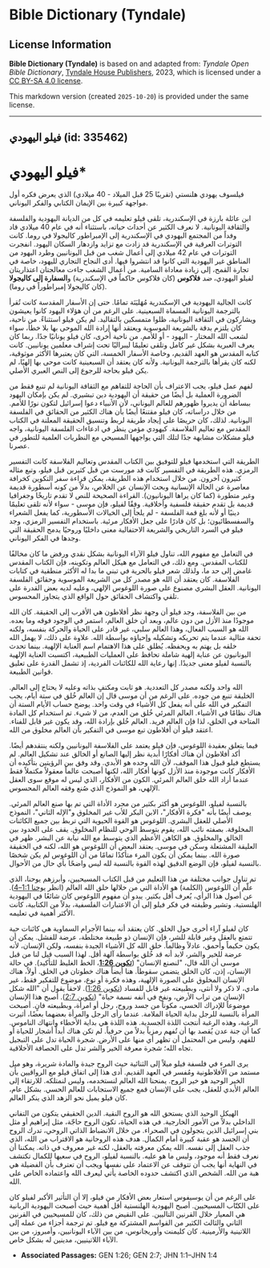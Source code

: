 # Bible Dictionary (Tyndale)

## License Information

**Bible Dictionary (Tyndale)** is based on and adapted from: _Tyndale Open Bible Dictionary_, [Tyndale House Publishers](https://tyndaleopenresources.com/), 2023, which is licensed under a [CC BY-SA 4.0 license](https://creativecommons.org/licenses/by-sa/4.0/legalcode.en).

This markdown version (created `2025-10-20`) is provided under the same license.



--------------------------------

## فيلو اليهودي (id: 335462)

فيلو اليهودي\*
==============

فيلسوف يهودي هلنستي (تقريبًا 25 قبل الميلاد \- 40 ميلادي) الذي يعرض فكره أول مواجهة كبيرة بين الإيمان الكتابي والفكر اليوناني.

ابن عائلة بارزة في الإسكندرية، تلقى فيلو تعليمه في كل من الديانة اليهودية والفلسفة والثقافة اليونانية. لا نعرف الكثير عن أحداث حياته، باستثناء أنه في عام 40 ميلادي قاد وفداً من المجتمع اليهودي في الإسكندرية إلى الإمبراطور كاليجولا في روما. كانت التوترات العرقية في الإسكندرية قد زادت مع تزايد وازدهار السكان اليهود. انفجرت التوترات في عام 42 ميلادي إلى أعمال شغب من قبل اليونانيين وطرد اليهود من المناطق غير اليهودية التي كانوا قد انتشروا فيها. أدى النجاح التجاري لليهود، خاصة في تجارة القمح، إلى زيادة معاداة السامية. من أعمال الشغب جاءت معالجتان اعتذاريتان لفيلو اليهودي، *ضد* **فلاكوس** (كان فلاكوس حاكماً في الإسكندرية) و**السفارة إلى كاليجولا** (كان كاليجولا إمبراطوراً في روما).

كانت الجالية اليهودية في الإسكندرية مُهَليَنَة تمامًا. حتى إن الأسفار المقدسة كانت تُقرأ بالترجمة اليونانية المسماة السبعينية. على الرغم من أن هؤلاء اليهود كانوا يعيشون ويشاركون في الثقافة اليونانية، ظلوا متمسكين بالتقاليد. لم يكن فيلو استثناءً. من ناحية، كان يلتزم بدقة بالشريعة الموسوية ويعتقد أنها إرادة الله الموحى بها بلا خطأ، سواء لشعب الله المختار \- اليهود \- أو للأمم. من ناحية أخرى، كان فيلو يونانيًا جدًا. ربما كان يعرف العبرية بشكل غير كامل وتلقى تعليمًا ليبراليًا تحت إشراف معلمين يونانيين. كانت كتابه المقدس هو العهد القديم، وخاصة الأسفار الخمسة، التي كان يعتبرها الأكثر موثوقية، لكنه كان يقرأها بالترجمة اليونانية. ولأنه كان يعتقد أن السبعينية كانت موحى بها إلهيًا، لم يكن فيلو بحاجة للرجوع إلى النص العبري الأصلي.

لفهم عمل فيلو، يجب الاعتراف بأن الحاجة للتفاهم مع الثقافة اليونانية لم تنبع فقط من الضرورة العملية بل أيضًا من حقيقة أن اليهودية دين تبشيري. لم يكن بإمكان اليهود ببساطة أن يديروا ظهورهم للعالم اليوناني، لأن الأنبياء دعوا إسرائيل لتكون نورًا للأمم. من خلال دراساته، كان فيلو مقتنعًا أيضًا بأن هناك الكثير من الحقائق في الفلسفة اليونانية. لذلك، كان حريصًا على إيجاد طريقة لربط وتنسيق الحقيقة المعلنة في الكتاب المقدس مع تعاليم الفلاسفة. كيهودي مؤمن ينظر في ادعاءات الفلسفة اليونانية، واجه فيلو مشكلات مشابهة جدًا لتلك التي يواجهها المسيحي مع النظريات العلمية للتطور في عصرنا.

الطريقة التي استخدمها فيلو للتوفيق بين الكتاب المقدس وتعاليم الفلاسفة كانت التفسير الرمزي. هذه الطريقة في التفسير كانت قد مورست من قبل كثيرين قبل فيلو، وتبع مثاله كثيرون آخرون. من خلال استخدام هذه الطريقة، يمكن قراءة سفر التكوين كخرافة معاصرة عن الحالة الإنسانية وبحث الإنسان عن الخلاص، بدلاً من كونه أسطورة قديمة وغير متطورة (كما كان يراها اليونانيون). القراءة الصحيحة للنص لا تقدم تاريخًا وجغرافيا قديمة بل تقدم حقيقة فلسفية وأخلاقية. وفقًا لفيلو، فإن موسى \- سواء لأنه تلقى تعليمًا دينيًا أو لأنه بلغ قمة الفلسفة \- لم يلجأ إلى الخيالات الأسطورية، كما يفعل الشعراء والسفسطائيون؛ بل كان قادرًا على جعل الأفكار مرئية. باستخدام التفسير الرمزي، وجد فيلو في السرد التاريخي والشريعة الاحتفالية معنى داخليًا وروحيًا يدمج الحقيقة التي وجدها في الفكر اليوناني.

في التعامل مع مفهوم الله، تناول فيلو الآراء اليونانية بشكل نقدي ورفض ما كان مخالفًا للكتاب المقدس. ومع ذلك، في التعامل مع هيكل العالم وتكوينه، فإن الكتاب المقدس غامض إلى حد ما، ولذلك شعر فيلو بالحرية في تبني ما بدا له الأكثر منطقية في كتابات الفلاسفة. كان يعتقد أن الله هو مصدر كل من الشريعة الموسوية وحقائق الفلسفة اليونانية. العقل البشري مصنوع على صورة اللوغوس الإلهي، وعليه لديه بعض القدرة على تلقي واكتشاف الحقائق حول الواقع الذي يتجاوز المحسوس.

من بين الفلاسفة، وجد فيلو أن وجهة نظر أفلاطون هي الأقرب إلى الحقيقة. كان الله موجودًا منذ الأزل من دون عالم، وبعد أن خلق العالم، استمر في الوجود فوقه وما بعده. الله هو السبب الفعال، وهذا العالم سلبي، غير قادر على الحياة والحركة بنفسه، ولكنه تحفة مثالية عندما يتم تحريكه وتشكيله وإحياؤه بواسطة الله. علاوة على ذلك، لا يهمل الله خلقه بل يهتم به ويحفظه. يُطلق على هذا الاهتمام اسم العناية الإلهية. بينما تحدث اليونانيون عن عناية إلهية شاملة تحافظ على العمليات الطبيعية، اكتسبت العناية الإلهية بالنسبة لفيلو معنى جديدًا. إنها رعاية الله للكائنات الفردية، إذ تشمل القدرة على تعليق قوانين الطبيعة.

الله واحد ولكنه مصدر كل التعددية. هو ثابت ومكتفٍ بذاته وعليه لا يحتاج إلى العالم. الخليقة تنبع من جوده. على الرغم من أن موسى قال إن العالم خُلق في ستة أيام، يجب التفكير في الله على أنه يفعل كل الأشياء في وقت واحد. يوضح حساب الأيام الستة أن هناك نظامًا في الأشياء. العالم المرئي خُلق من العدم، من لا شيء. تم استخدام كل المادة المتاحة في الخلق، لذا فإن العالم فريد. العالم خُلق بإرادة الله، وقد يكون غير قابل للفناء. اعتقد فيلو أن أفلاطون تبع موسى في التفكير بأن العالم مخلوق من الله.

فيما يتعلق بعقيدة اللوغوس، فإن فيلو يعتمد على الفلاسفة اليونانيين ولكنه ينتقدهم أيضًا. أكد أفلاطون أن هناك أفكارًا أبدية نظر إليها الصانع أو الخالق عند تشكيل العالم. لم يستطع فيلو قبول هذا الموقف، لأن الله وحده هو الأبدي. وقد وفق بين الرؤيتين بتأكيده أن الأفكار كانت موجودة منذ الأزل كونها أفكار الله، لكنها أصبحت عالماً معقولاً مكتملاً فقط عندما أراد الله خلق العالم المرئي. الكون من الأفكار، الذي ليس له موقع سوى العقل الإلهي، هو النموذج الذي صُنع وفقه العالم المحسوس.

بالنسبة لفيلو، اللوغوس هو أكثر بكثير من مجرد الأداة التي تم بها صنع العالم المرئي. يوصف أيضًا بأنه "فكرة الأفكار"، الابن البكر للأب غير المخلوق و"الإله الثاني"، النموذج الأصلي للعقل البشري. اللوغوس هو القوة الحيوية التي تربط بين جميع الكائنات المخلوقة. بصفته نائب الله، يقوم بتوسط الوحي للنظام المخلوق. يقف على الحدود بين الخالق والمخلوق. هو الكاهن الأعظم الذي يتوسط مع الله نيابة عن البشر. ظهر في العليقة المشتعلة وسكن في موسى. يعتقد البعض أن اللوغوس هو الله، لكنه في الحقيقة صورة الله. بينما يمكن أن يكون المرء متأكدًا تمامًا من أن اللوغوس لم يكن شخصًا بالنسبة لفيلو، فإن الوضع الدقيق لهذه القوة بالنسبة لله ليس واضحًا بأي حال من الأحوال.

تم تناول جوانب مختلفة من هذا التعليم من قبل الكتاب المسيحيين، وأبرزهم يوحنا، الذي علّم أن اللوغوس (الكلمة) هو الأداة التي من خلالها خلق الله العالم (انظر [يوحنا 1:1–4](https://ref.ly/John1:1-John1:4)). عن أصول هذا الرأي، يُعرف أقل بكثير. يبدو أن مفهوم اللوغوس كان شائعًا في اليهودية الهلنستية. وتشير وظيفته في فكر فيلو إلى أن الاعتبارات الفلسفية، بدلاً من الكتابية، كانت الأكثر أهمية في تعليمه.

كان لفيلو آراء أخرى حول الخلق. كان يعتقد أنه بينما الأجرام السماوية هي كائنات حية تتمتع بالعقل وغير قابلة للشر، فإن الإنسان ذو طبيعة مختلطة، عرضة للفشل. يمكن أن يكون حكيماً وأحمق، عادلاً وظالماً. خلق الله كل الأشياء الجيدة بنفسه، ولكن الإنسان، لأنه عرضة للخير والشر، لابد أنه قد خُلق بواسطة آلهة أقل. لهذا السبب قيل لنا من قبل موسى أن الله قال، "لنصنع الإنسان" ([**تكوين 1:26**](https://ref.ly/Gen1:26)، الخط الغليظ للتأكيد). في حالة الإنسان، إذن، كان الخلق يتضمن سقوطاً. هنا أيضاً هناك خطوتان في الخلق. أولاً، هناك الإنسان المخلوق على الصورة الإلهية، وهذه فكرة أو نوع، موضوع للتفكير فقط، غير مادي، لا ذكر ولا أنثى، وبطبيعته غير قابل للفساد ([تكوين 1:26](https://ref.ly/Gen1:26)). لاحقاً يقول أن "الله شكل الإنسان من تراب الأرض، ونفخ في أنفه نسمة حياة" ([تكوين 2:7](https://ref.ly/Gen2:7)). أصبح هذا الإنسان موضوعاً للإدراك الحسي، مكوناً من جسد وروح، رجل أو امرأة، وبطبيعته فانٍ. أصبحت المرأة بالنسبة للرجل بداية الحياة الملامة. عندما رأى الرجل والمرأة بعضهما بعضًا، أثيرت الرغبة، وهذه الرغبة أنتجت اللذة الجسدية. هذه اللذة هي بداية الأخطاء وانتهاك الناموس. كما أن جنة عدن يُقصد بها أن تُفهم رمزياً بدلاً من حرفياً. لم تكن هناك أبداً أشجار للحياة أو للفهم، وليس من المحتمل أن تظهر أي منها على الأرض. شجرة الحياة تدل على التبجيل تجاه الله؛ شجرة معرفة الخير والشر تدل على الحصافة الأخلاقية.

يرى المرء في فلسفة فيلو ميلاً إلى الثنائية حيث الروح جيدة والمادة شريرة، وهو ميل مستمد من الأفلاطونية ومُفسر في العهد القديم. أدى هذا إلى اتفاق فيلو مع الرواقيين بأن الخير الوحيد هو خير الروح. يمنحنا الله العالم لنستخدمه، وليس لنمتلكه. للارتقاء إلى العالم الأبدي للعقل، يجب على الإنسان قمع جميع الاستجابات للعالم الحسي. بشكل عام، كان فيلو يميل نحو الزهد الذي ينكر العالم.

الهيكل الوحيد الذي يستحق الله هو الروح النقية. الدين الحقيقي يتكون من التفاني الداخلي بدلاً من الأمور الخارجية. في هذه الحياة، تكون الروح حاجّة، مثل إبراهيم أو مثل بني إسرائيل الذين يتجولون في الصحراء. من خلال الانضباط الذاتي الروحي، تدرك الروح أن الجسد هو عقبة كبيرة أمام الكمال. هدف هذه الروحانية هو الاقتراب من الله، الذي جذب العقل إلى نفسه. الله يمكن معرفته بالعقل، لكنه غير معروف في ذاته. يمكننا أن نعرف فقط أنه موجود، وليس ما هو عليه. بالنسبة لفيلو، الروح في سعيها للكمال تكتشف في النهاية أنها يجب أن تتوقف عن الاعتماد على نفسها ويجب أن تعترف بأن الفضيلة هي هبة من الله. الشخص الذي اكتشف حدوده الخاصة يأتي ليعرف الله واعتماده الخاص على الله.

على الرغم من أن يوسيفوس استعار بعض الأفكار من فيلو، إلا أن التأثير الأكبر لفيلو كان على الكتّاب المسيحيين. أصبح اليهودية الهلنستية أقل أهمية حيث أصبحت اليهودية الربانية هي المعيار خلال القرنين التاليين. على النقيض من ذلك، كان للمسيحيين في القرنين الثاني والثالث الكثير من القواسم المشتركة مع فيلو. تم ترجمة أجزاء من عمله إلى اللاتينية والأرمينية. كان كليمنت وأوريجانوس، من بين الآباء اليونانيين، وأمبروز، من بين الآباء اللاتينيين، مدينين له بشكل خاص.

* **Associated Passages:** GEN 1:26; GEN 2:7; JHN 1:1–JHN 1:4


